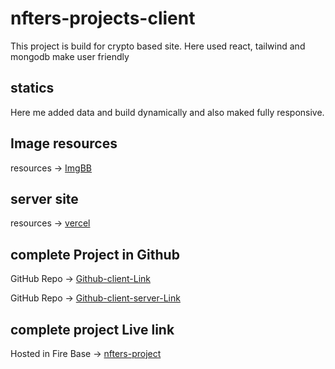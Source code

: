 # nfters-projects-client
This project is build for crypto based site. Here used react, tailwind and mongodb make user friendly

## statics
Here me added data and build dynamically and also maked fully responsive.

## Image resources
resources -> [ImgBB](https://imgbb.com/)
## server site
resources -> [vercel](www.vercel.com)



## complete Project in Github
GitHub Repo -> [Github-client-Link]()

GitHub Repo -> [Github-client-server-Link](https://github.com/Galib24/nfters-projects-server)

## complete project Live link
Hosted in Fire Base -> [nfters-project]()
